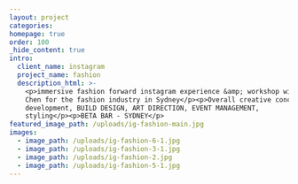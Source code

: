 ```yaml
---
layout: project
categories:
homepage: true
order: 100
_hide_content: true
intro:
  client_name: instagram
  project_name: fashion
  description_html: >-
    <p>immersive fashion forward instagram experience &amp; workshop with Eva
    Chen for the fashion industry in Sydney</p><p>Overall creative concept
    development, BUILD DESIGN, ART DIRECTION, EVENT MANAGEMENT,
    styling</p><p>BETA BAR - SYDNEY</p>
featured_image_path: /uploads/ig-fashion-main.jpg
images:
  - image_path: /uploads/ig-fashion-6-1.jpg
  - image_path: /uploads/ig-fashion-3-1.jpg
  - image_path: /uploads/ig-fashion-2.jpg
  - image_path: /uploads/ig-fashion-5-1.jpg
---
```

